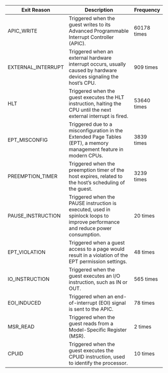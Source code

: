 | Exit Reason         | Description                                               | Frequency     |
|---------------------|-----------------------------------------------------------|---------------|
| APIC_WRITE          | Triggered when the guest writes to its Advanced Programmable Interrupt Controller (APIC).                                  | 60178 times   |
| EXTERNAL_INTERRUPT  | Triggered when an external hardware interrupt occurs, usually caused by hardware devices signaling the host’s CPU.          | 909 times     |
| HLT                 | Triggered when the guest executes the HLT instruction, halting the CPU until the next external interrupt is fired.         | 53640 times   |
| EPT_MISCONFIG       | Triggered due to a misconfiguration in the Extended Page Tables (EPT), a memory management feature in modern CPUs.         | 3839 times    |
| PREEMPTION_TIMER    | Triggered when the preemption timer of the host expires, related to the host’s scheduling of the guest.                    | 3239 times    |
| PAUSE_INSTRUCTION   | Triggered when the PAUSE instruction is executed, used in spinlock loops to improve performance and reduce power consumption.| 20 times      |
| EPT_VIOLATION       | Triggered when a guest access to a page would result in a violation of the EPT permission settings.                        | 48 times      |
| IO_INSTRUCTION      | Triggered when the guest executes an I/O instruction, such as IN or OUT.                                                   | 565 times     |
| EOI_INDUCED         | Triggered when an end-of-interrupt (EOI) signal is sent to the APIC.                                                        | 78 times      |
| MSR_READ            | Triggered when the guest reads from a Model-Specific Register (MSR).                                                        | 2 times       |
| CPUID               | Triggered when the guest executes the CPUID instruction, used to identify the processor.                                    | 10 times      |
